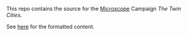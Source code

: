 This repo contains the source for the
[Microscope](http://www.lamemage.com/microscope/) Campaign
_The Twin Cities_.

See [here](https://wduquette.github.io/twin-cities/) for the formatted
content.
